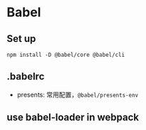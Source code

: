 # Babel

## Set up

```command
npm install -D @babel/core @babel/cli
```

## .babelrc

* presents: 常用配置，`@babel/presents-env`

## use babel-loader in webpack